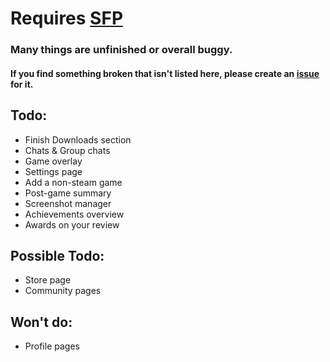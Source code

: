 # Requires [SFP](https://github.com/PhantomGamers/SFP)

### Many things are unfinished or overall buggy. 
#### If you find something broken that isn't listed here, please create an [issue](https://github.com/MapleAtMorning/Green-Steam-Theme/issues/new) for it.

## Todo:
- Finish Downloads section
- Chats & Group chats
- Game overlay
- Settings page
- Add a non-steam game
- Post-game summary
- Screenshot manager
- Achievements overview
- Awards on your review

## Possible Todo:
- Store page
- Community pages

## Won't do:
- Profile pages
